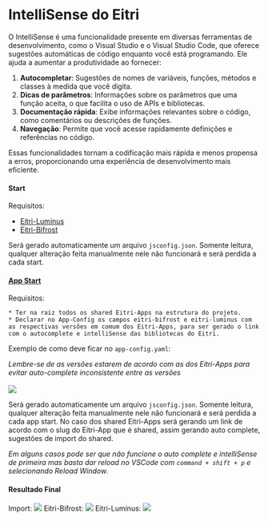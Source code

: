 # IntelliSense do Eitri

O IntelliSense é uma funcionalidade presente em diversas ferramentas de desenvolvimento, como o Visual Studio e o Visual Studio Code, que oferece sugestões automáticas de código enquanto você está programando. Ele ajuda a aumentar a produtividade ao fornecer:

1. **Autocompletar**: Sugestões de nomes de variáveis, funções, métodos e classes à medida que você digita.
2. **Dicas de parâmetros**: Informações sobre os parâmetros que uma função aceita, o que facilita o uso de APIs e bibliotecas.
3. **Documentação rápida**: Exibe informações relevantes sobre o código, como comentários ou descrições de funções.
4. **Navegação**: Permite que você acesse rapidamente definições e referências no código.

Essas funcionalidades tornam a codificação mais rápida e menos propensa a erros, proporcionando uma experiência de desenvolvimento mais eficiente.

#### Start

Requisitos:

- [Eitri-Luminus](/eitri-luminus)
- [Eitri-Bifrost](/eitri-bifrost)

Será gerado automaticamente um arquivo `jsconfig.json`. Somente leitura, qualquer alteração feita manualmente nele não funcionará e será perdida a cada start.

#### [App Start](/tutoriais/eitri-app-start)

Requisitos:

    * Ter na raiz todos os shared Eitri-Apps na estrutura do projeto.
    * Declarar no App-Config os campos eitri-bifrost e eitri-luminus com as respectivas versões em comum dos Eitri-Apps, para ser gerado o link com o autocomplete e intelliSense das bibliotecas do Eitri.

Exemplo de como deve ficar no `app-config.yaml`:

_Lembre-se de as versões estarem de acordo com as dos Eitri-Apps para evitar auto-complete inconsistente entre as versões_
<br/>
<br/>
<img src="https://docs.eitri.tech/assets/intellisense/app-config.png" />

Será gerado automaticamente um arquivo `jsconfig.json`. Somente leitura, qualquer alteração feita manualmente nele não funcionará e será perdida a cada app start. No caso dos shared Eitri-Apps será gerando um link de acordo com o slug do Eitri-App que é shared, assim gerando auto complete, sugestões de import do shared.

_Em alguns casos pode ser que não funcione o auto complete e intelliSense de primeira mas basta dar reload no VSCode com `command + shift + p` e selecionando Reload Window._

#### Resultado Final

Import:
<img src="https://docs.eitri.tech/assets/intellisense/import.png" />
Eitri-Bifrost:
<img src="https://docs.eitri.tech/assets/intellisense/bifrost.png" />
Eitri-Luminus:
<img src="https://docs.eitri.tech/assets/intellisense/luminus.png" />
